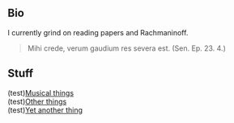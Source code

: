 ## Bio

I currently grind on reading papers and Rachmaninoff.

> Mihi crede, verum gaudium res severa est. (Sen. Ep. 23. 4.)

## Stuff

(test)[Musical things](music.md) <br>
(test)[Other things](others.md) <br>
(test)[Yet another thing](arashi.md) <br>
